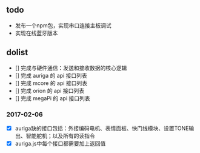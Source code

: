 ## todo
- 发布一个npm包，实现串口连接主板调试
- 实现在线蓝牙版本


## dolist
- [] 完成与硬件通信：发送和接收数据的核心逻辑
- [] 完成 auriga 的 api 接口列表
- [] 完成 mcore 的 api 接口列表
- [] 完成 orion 的 api 接口列表
- [] 完成 megaPi 的 api 接口列表

### 2017-02-06
- [x] auriga缺的接口包括：外接编码电机、表情面板、快门线模块、设置TONE输出、智能舵机；以及所有的读指令
- [x] auriga.js中每个接口都需要加上返回值